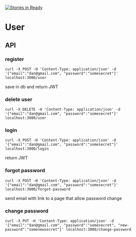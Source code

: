 [![Stories in Ready](https://badge.waffle.io/oren/user.png?label=ready&title=Ready)](https://waffle.io/oren/user)
# User

## API

### register
```
curl -X POST -H 'Content-Type: application/json' -d '{"email":"dan@gmail.com", "password":"somesecret"}' localhost:3000/user
```
save in db and return JWT

### delete user
```
curl -X DELETE -H 'Content-Type: application/json' -d '{"email":"dan@gmail.com", "password":"somesecret"}' localhost:3000/user
```

### login
```
curl -X POST -H 'Content-Type: application/json' -d '{"email":"dan@gmail.com", "password":"somesecret"}' localhost:3000/login
```
return JWT

### forgot password
```
curl -X POST -H 'Content-Type: application/json' -d '{"email":"dan@gmail.com", "password":"somesecret"}' localhost:3000/forgot-password
```
send email with link to a page that allow password change

### change password
```
curl -X PUT -H 'Content-Type: application/json' -d '{"email":"dan@gmail.com", "password":"somesecret", "new-password":"somenewsecret"}' localhost:3000/change-password
```

